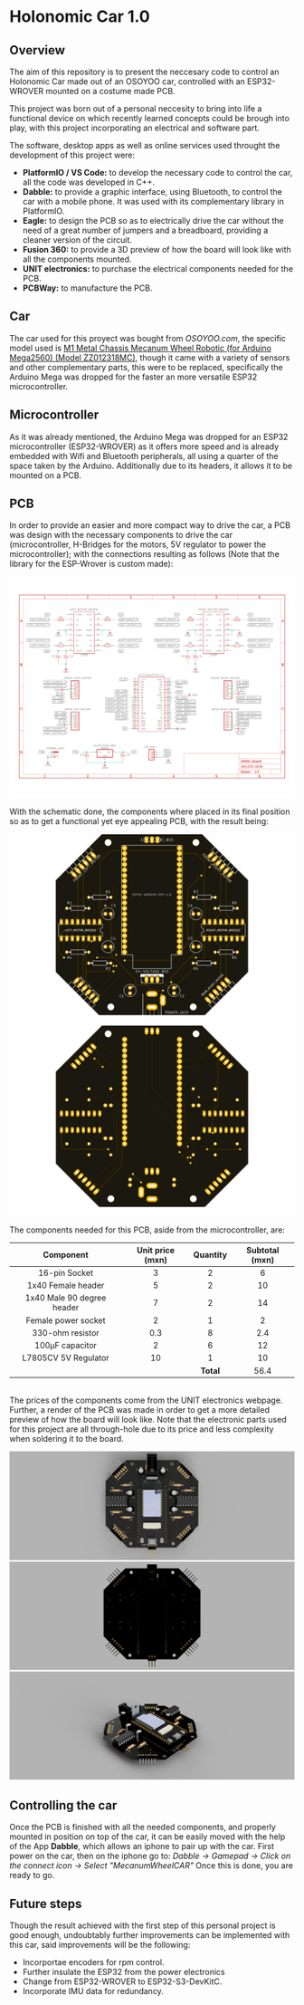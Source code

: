 # Holonomic Car 1.0

## Overview
The aim of this repository is to present the neccesary code to control an Holonomic Car made out of an OSOYOO car, controlled with an ESP32-WROVER mounted on a costume made PCB.

This project was born out of a personal neccesity to bring into life a functional device on which recently learned concepts could be brough into play, with this project incorporating an electrical and software part.

The software, desktop apps as well as online services used throught the development of this project were:
- __PlatformIO / VS Code:__ to develop the necessary code to control the car, all the code was developed in C++.
- __Dabble:__ to provide a graphic interface, using Bluetooth, to control the car with a mobile phone. It was used with its complementary library in PlatformIO.
- __Eagle:__ to design the PCB so as to electrically drive the car without the need of a great number of jumpers and a breadboard, providing a cleaner version of the circuit.
- __Fusion 360:__ to provide a 3D preview of how the board will look like with all the components mounted.
- __UNIT electronics:__ to purchase the electrical components needed for the PCB.
- __PCBWay:__ to manufacture the PCB.

## Car   
The car used for this proyect was bought from *OSOYOO.com*, the specific model used is [M1 Metal Chassis Mecanum Wheel Robotic (for Arduino Mega2560) (Model ZZ012318MC)](https://osoyoo.com/2019/11/08/omni-direction-mecanum-wheel-robotic-kit-v1/), though it came with a variety of sensors and other complementary parts, this were to be replaced, specifically the Arduino Mega was dropped for the faster an more versatile ESP32 microcontroller.

## Microcontroller
As it was already mentioned, the Arduino Mega was dropped for an ESP32 microcontroller (ESP32-WROVER) as it offers more speed and is already embedded with Wifi and Bluetooth peripherals, all using a quarter of the space taken by the Arduino. Additionally due to its headers, it allows it to be mounted on a PCB.

<!-- PONER IMAGEN CON EL PINOUT DE LA PLACA -->

## PCB
In order to provide an easier and more compact way to drive the car, a PCB was design with the necessary components to drive the car (microcontroller, H-Bridges for the motors, 5V regulator to power the microcontroller); with the connections resulting as follows (Note that the library for the ESP-Wrover is custom made):


![Alt text](img/DMW_board_schematic.png)

With the schematic done, the components where placed in its final position so as to get a functional yet eye appealing PCB, with the result being:

![Alt text](img/DMW_board_PCBTop.png)
![Alt text](img/DMW_board_PCBBottom.png)

The components needed for this PCB, aside from the microcontroller, are:

<p align="center">

|Component| Unit price (mxn) | Quantity | Subtotal (mxn) |
|:--:| :--:| :--:| :--:|
| 16-pin Socket               | 3 | 2 | 6 |
| 1x40 Female header          | 5 | 2 | 10 |
| 1x40 Male 90 degree header  | 7 | 2 | 14 |
| Female power socket         | 2 | 1 | 2 |
| 330-ohm resistor            | 0.3 | 8 | 2.4 |
| 100µF capacitor             | 2 | 6 | 12 |
| L7805CV 5V Regulator        | 10 | 1 | 10 |
||| __Total__ | 56.4 |
</p>

<br>
The prices of the components come from the UNIT electronics webpage.
Further, a render of the PCB was made in order to get a more detailed preview of how the board will look like. Note that the electronic parts used for this project are all through-hole due to its price and less complexity when soldering it to the board.

![Alt text](img/DMW_board_topView.png)
![Alt text](img/DMW_board_downView.png)
![Alt text](img/DMW_board_isoView2.png)

## Controlling the car
Once the PCB is finished with all the needed components, and properly mounted in position on top of the car, it can be easily moved with the help of the App __Dabble__, which allows an iphone to pair up with the car. First power on the car, then on the iphone go to:
*Dabble -> Gamepad -> Click on the connect icon -> Select "MecanumWheelCAR"*
Once this is done, you are ready to go.

## Future steps
Though the result achieved with the first step of this personal project is good enough, undoubtably further improvements can be implemented with this car, said improvements will be the following:

- Incorportae encoders for rpm control.
- Further insulate the ESP32 from the power electronics
- Change from ESP32-WROVER to ESP32-S3-DevKitC.
- Incorporate IMU data for redundancy.

